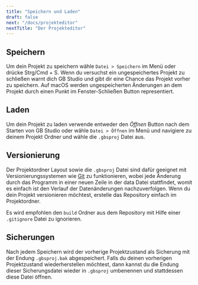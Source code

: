 ```yaml
---
title: "Speichern und Laden"
draft: false
next: "/docs/projekteditor"
nextTitle: "Der Projekteditor"
---
```


## Speichern

Um dein Projekt zu speichern wähle `Datei > Speichern` im Menü oder drücke Strg/Cmd + S. Wenn du versuchst ein ungespeichertes Projekt zu schließen warnt dich GB Studio und gibt dir eine Chance das Projekt vorher zu speichern. Auf macOS werden ungespeicherten Änderungen an dem Projekt durch einen Punkt im Fenster-Schließen Button representiert.

## Laden

Um dein Projekt zu laden verwende entweder den _Öffnen_ Button nach dem Starten von GB Studio oder wähle `Datei > Öffnen` im Menü und navigiere zu deinem Projekt Ordner und wähle die `.gbsproj` Datei aus.

## Versionierung

Der Projektordner Layout sowie die `.gbsproj` Datei sind dafür geeignet mit Versionierungssystemen wie [Git](https://git-scm.com/) zu funktionieren, wobei jede Änderung durch das Programm in einer neuen Zeile in der data Datei stattfindet, womit es einfach ist den Verlauf der Datenänderungen nachzuverfolgen. Wenn du dein Projekt versionieren möchtest, erstelle das Repository einfach im Projektordner.

Es wird empfohlen den `build` Ordner aus dem Repository mit Hilfe einer `.gitignore` Datei zu ignorieren.

## Sicherungen

Nach jedem Speichern wird der vorherige Projektzustand als Sicherung mit der Endung `.gbsproj.bak` abgespeichert. Falls du deinen vorherigen Projektzustand wiederherstellen möchtest, dann kannst du die Endung dieser Sicherungsdatei wieder in `.gbsproj` umbenennen und stattdessen diese Datei öffnen.

